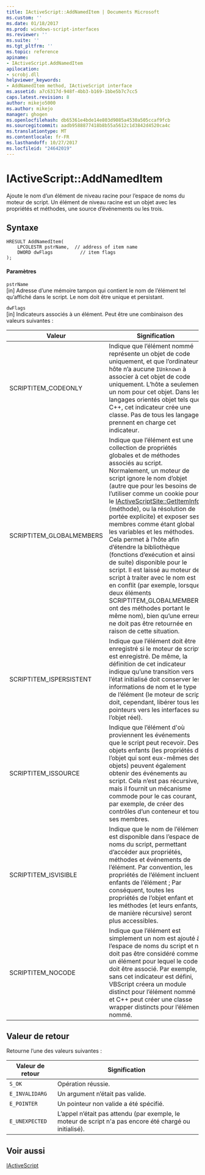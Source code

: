 ```yaml
---
title: IActiveScript::AddNamedItem | Documents Microsoft
ms.custom: ''
ms.date: 01/18/2017
ms.prod: windows-script-interfaces
ms.reviewer: ''
ms.suite: ''
ms.tgt_pltfrm: ''
ms.topic: reference
apiname:
- IActiveScript.AddNamedItem
apilocation:
- scrobj.dll
helpviewer_keywords:
- AddNamedItem method, IActiveScript interface
ms.assetid: a7c6317d-948f-4bb3-b169-1bbe5b7c7cc5
caps.latest.revision: 8
author: mikejo5000
ms.author: mikejo
manager: ghogen
ms.openlocfilehash: db65361e4bde14e803d9085a4530a505ccaf9fcb
ms.sourcegitcommit: aadb9588877418b8b55a5612c1d3842d4520ca4c
ms.translationtype: MT
ms.contentlocale: fr-FR
ms.lasthandoff: 10/27/2017
ms.locfileid: "24642019"
---
```

# <a name="iactivescriptaddnameditem"></a>IActiveScript::AddNamedItem
Ajoute le nom d’un élément de niveau racine pour l’espace de noms du moteur de script. Un élément de niveau racine est un objet avec les propriétés et méthodes, une source d’événements ou les trois.  
  
## <a name="syntax"></a>Syntaxe  
  
```  
HRESULT AddNamedItem(  
    LPCOLESTR pstrName,  // address of item name  
    DWORD dwFlags          // item flags  
);  
```  
  
#### <a name="parameters"></a>Paramètres  
 `pstrName`  
 [in] Adresse d’une mémoire tampon qui contient le nom de l’élément tel qu’affiché dans le script. Le nom doit être unique et persistant.  
  
 `dwFlags`  
 [in] Indicateurs associés à un élément. Peut être une combinaison des valeurs suivantes :  
  
|Valeur|Signification|  
|-----------|-------------|  
|SCRIPTITEM_CODEONLY|Indique que l’élément nommé représente un objet de code uniquement, et que l’ordinateur hôte n’a aucune `IUnknown` à associer à cet objet de code uniquement. L’hôte a seulement un nom pour cet objet. Dans les langages orientés objet tels que C++, cet indicateur crée une classe. Pas de tous les langages prennent en charge cet indicateur.|  
|SCRIPTITEM_GLOBALMEMBERS|Indique que l’élément est une collection de propriétés globales et de méthodes associés au script. Normalement, un moteur de script ignore le nom d’objet (autre que pour les besoins de l’utiliser comme un cookie pour le [IActiveScriptSite::GetItemInfo](../../winscript/reference/iactivescriptsite-getiteminfo.md) (méthode), ou la résolution de portée explicite) et exposer ses membres comme étant global les variables et les méthodes. Cela permet à l’hôte afin d’étendre la bibliothèque (fonctions d’exécution et ainsi de suite) disponible pour le script. Il est laissé au moteur de script à traiter avec le nom est en conflit (par exemple, lorsque deux éléments SCRIPTITEM_GLOBALMEMBERS ont des méthodes portant le même nom), bien qu’une erreur ne doit pas être retournée en raison de cette situation.|  
|SCRIPTITEM_ISPERSISTENT|Indique que l’élément doit être enregistré si le moteur de script est enregistré. De même, la définition de cet indicateur indique qu’une transition vers l’état initialisé doit conserver les informations de nom et le type de l’élément (le moteur de script doit, cependant, libérer tous les pointeurs vers les interfaces sur l’objet réel).|  
|SCRIPTITEM_ISSOURCE|Indique que l’élément d'où proviennent les événements que le script peut recevoir. Des objets enfants (les propriétés de l’objet qui sont eux-mêmes des objets) peuvent également obtenir des événements au script. Cela n’est pas récursive, mais il fournit un mécanisme commode pour le cas courant, par exemple, de créer des contrôles d’un conteneur et tous ses membres.|  
|SCRIPTITEM_ISVISIBLE|Indique que le nom de l’élément est disponible dans l’espace de noms du script, permettant d’accéder aux propriétés, méthodes et événements de l’élément. Par convention, les propriétés de l’élément incluent enfants de l’élément ; Par conséquent, toutes les propriétés de l’objet enfant et les méthodes (et leurs enfants, de manière récursive) seront plus accessibles.|  
|SCRIPTITEM_NOCODE|Indique que l’élément est simplement un nom est ajouté à l’espace de noms du script et ne doit pas être considéré comme un élément pour lequel le code doit être associé. Par exemple, sans cet indicateur est défini, VBScript créera un module distinct pour l’élément nommé et C++ peut créer une classe wrapper distincts pour l’élément nommé.|  
  
## <a name="return-value"></a>Valeur de retour  
 Retourne l’une des valeurs suivantes :  
  
|Valeur de retour|Signification|  
|------------------|-------------|  
|`S_OK`|Opération réussie.|  
|`E_INVALIDARG`|Un argument n’était pas valide.|  
|`E_POINTER`|Un pointeur non valide a été spécifié.|  
|`E_UNEXPECTED`|L’appel n’était pas attendu (par exemple, le moteur de script n'a pas encore été chargé ou initialisé).|  
  
## <a name="see-also"></a>Voir aussi  
 [IActiveScript](../../winscript/reference/iactivescript.md)